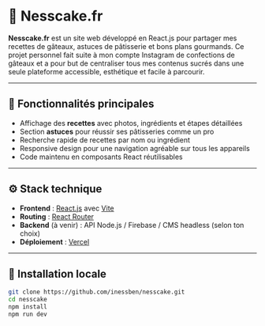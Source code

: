 # 🍰 Nesscake.fr

**Nesscake.fr** est un site web développé en React.js pour partager mes recettes de gâteaux, astuces de pâtisserie et bons plans gourmands. Ce projet personnel fait suite à mon compte Instagram de confections de gâteaux et a pour but de centraliser tous mes contenus sucrés dans une seule plateforme accessible, esthétique et facile à parcourir.

---

## 🧁 Fonctionnalités principales

- Affichage des **recettes** avec photos, ingrédients et étapes détaillées
- Section **astuces** pour réussir ses pâtisseries comme un pro
- Recherche rapide de recettes par nom ou ingrédient
- Responsive design pour une navigation agréable sur tous les appareils
- Code maintenu en composants React réutilisables

---

## ⚙️ Stack technique

- **Frontend** : [React.js](https://reactjs.org/) avec [Vite](https://vitejs.dev/)
- **Routing** : [React Router](https://reactrouter.com/)
- **Backend** (à venir) : API Node.js / Firebase / CMS headless (selon ton choix)
- **Déploiement** : [Vercel](https://vercel.com/) 

---

## 🚀 Installation locale

```bash
git clone https://github.com/inessben/nesscake.git
cd nesscake
npm install
npm run dev
